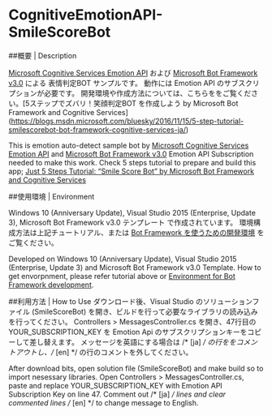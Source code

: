 # CognitiveEmotionAPI-SmileScoreBot

##概要 | Description

[Microsoft Cognitive Services Emotion API](https://www.microsoft.com/cognitive-services/en-us/emotion-api) および [Microsoft Bot Framework v3.0](https://www.botframework.com/) による 表情判定BOT サンプルです。
動作には Emotion API のサブスクリプションが必要です。
開発環境や作成方法については、こちらををご覧ください。[5ステップでズバリ！笑顔判定BOT を作成しよう by Microsoft Bot Framework and Cognitive Services] (https://blogs.msdn.microsoft.com/bluesky/2016/11/15/5-step-tutorial-smilescorebot-bot-framework-cognitive-services-ja/)

This is emotion auto-detect sample bot by [Microsoft Cognitive Services Emotion API](https://www.microsoft.com/cognitive-services/en-us/emotion-api) and [Microsoft Bot Framework v3.0](https://www.botframework.com/)
Emotion API Subscription needed to make this work.
Check 5 steps tutorial to prepare and build this app; [Just 5 Steps Tutorial: “Smile Score Bot” by Microsoft Bot Framework and Cognitive Services](https://blogs.msdn.microsoft.com/bluesky/2016/11/15/5-step-tutorial-smilescorebot-bot-framework-cognitive-services-en/)


##使用環境 | Environment

Windows 10 (Anniversary Update), Visual Studio 2015 (Enterprise, Update 3), Microsoft Bot Framework v3.0 テンプレート で作成されています。
環境構成方法は上記チュートリアル、または [Bot Framework を使うための開発環境](http://qiita.com/annie/items/edc26c0ee9603e84a2e4#bot-framework-%E3%82%92%E4%BD%BF%E3%81%86%E3%81%9F%E3%82%81%E3%81%AE%E9%96%8B%E7%99%BA%E7%92%B0%E5%A2%83) をご覧ください。

Developed on Windows 10 (Anniversary Update), Visual Studio 2015 (Enterprise, Update 3) and Microsoft Bot Framework v3.0 Template.
How to get envorpnment, please refer tutorial above or [Environment for Bot Framework development](http://qiita.com/annie/items/edc26c0ee9603e84a2e4#bot-framework-%E3%82%92%E4%BD%BF%E3%81%86%E3%81%9F%E3%82%81%E3%81%AE%E9%96%8B%E7%99%BA%E7%92%B0%E5%A2%83).

##利用方法 | How to Use
ダウンロード後、Visual Studio のソリューションファイル (SmileScoreBot) を開き、ビルドを行って必要なライブラリの読み込みを行ってください。
Controllers > MessagesController.cs を開き、47行目の YOUR_SUBSCRIPTION_KEY を Emotion Api のサブスクリプションキーをコピーして差し替えます。
メッセージを英語にする場合は /* [ja] */ の行ををコメントアウトし、/* [en] */ の行のコメントを外してください。

After download bits, open solution file (SmileScoreBot) and make build so to import nesessary libraries.
Open Controllers > MessagesController.cs, paste and replace YOUR_SUBSCRIPTION_KEY with Emotion API Subscription Key on line 47.
Comment out /* [ja] */ lines and clear commented lines /* [en] */ to change message to English.